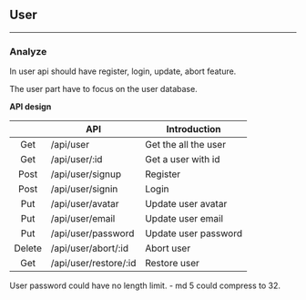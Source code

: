 ## User

--------------------------------------

### Analyze

In user api should have register, login, update, abort feature.

The user part have to focus on the user database.

**API design**

|        | API                   | Introduction         |
|:------:|-----------------------|----------------------|
|  Get   | /api/user             | Get the all the user |
|  Get   | /api/user/:id         | Get a user with id   |
|  Post  | /api/user/signup      | Register             |
|  Post  | /api/user/signin      | Login                |
|  Put   | /api/user/avatar      | Update user avatar   |
|  Put   | /api/user/email       | Update user email    |
|  Put   | /api/user/password    | Update user password |
| Delete | /api/user/abort/:id   | Abort user           |
|  Get   | /api/user/restore/:id | Restore user         | 

User password could have no length limit. - md 5 could compress to 32.
